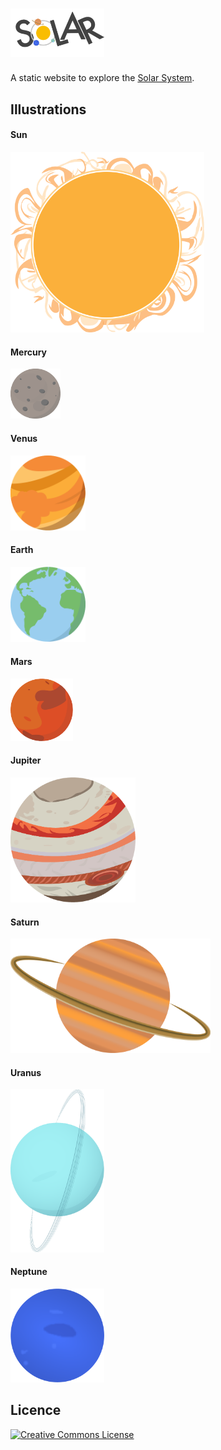 # [<img alt="logo" src="images/illustrations/logo/solar_logo_black.png" width="150">](http://zer0rei.github.io/solar/)

A static website to explore the [Solar System](http://zer0rei.github.io/solar/).

## Illustrations

#### Sun
<img alt="sun" src="images/illustrations/sun/sun_illustration.png" width="310">

#### Mercury
<img alt="mercury" src="images/illustrations/planets/mercury_illustration.png" width="80">

#### Venus
<img alt="venus" src="images/illustrations/planets/venus_illustration.png" width="120">

#### Earth
<img alt="earth" src="images/illustrations/planets/earth_illustration.png" width="120">

#### Mars
<img alt="mars" src="images/illustrations/planets/mars_illustration.png" width="100">

#### Jupiter
<img alt="jupiter" src="images/illustrations/planets/jupiter_illustration.png" width="200">

#### Saturn
<img alt="saturn" src="images/illustrations/planets/saturn_illustration.png" width="320">

#### Uranus
<img alt="uranus" src="images/illustrations/planets/uranus_illustration.png" width="150">

#### Neptune
<img alt="neptune" src="images/illustrations/planets/neptune_illustration.png" width="150">

## Licence
<a rel="license" href="http://creativecommons.org/licenses/by-sa/4.0/"><img alt="Creative Commons License" style="border-width:0" src="https://i.creativecommons.org/l/by-sa/4.0/88x31.png" /></a>
